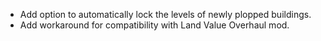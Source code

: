 - Add option to automatically lock the levels of newly plopped buildings.
- Add workaround for compatibility with Land Value Overhaul mod.